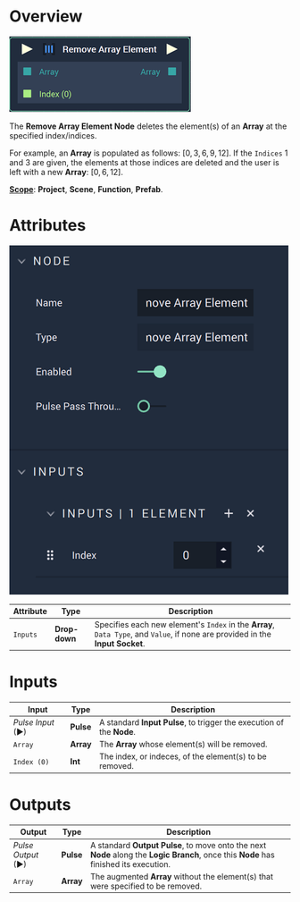 
# Overview

![The Remove Array Element Node.](../../.gitbook/assets/removearrayelementnode.png)

The **Remove Array Element Node** deletes the element(s) of an **Array** at the specified index/indices. 

For example, an **Array** is populated as follows: $[0,3,6,9,12]$. If the `Indices` $1$ and $3$ are given, the elements at those indices are deleted and the user is left with a new **Array**: $[0,6,12]$. 

[**Scope**](../overview.md#scopes): **Project**, **Scene**, **Function**, **Prefab**.

# Attributes

![The Remove Array Element Node Attributes.](../../.gitbook/assets/removearrayelementattributes.png)

|Attribute|Type|Description|
|---|---|---|
|`Inputs`|**Drop-down**|Specifies each new element's `Index` in the **Array**, `Data Type`, and `Value`, if none are provided in the **Input Socket**.|

# Inputs

|Input|Type|Description|
|---|---|---|
|*Pulse Input* (►)|**Pulse**|A standard **Input Pulse**, to trigger the execution of the **Node**.|
|`Array`|**Array**|The **Array** whose element(s) will be removed.|
|`Index (0)`|**Int**|The index, or indeces, of the element(s) to be removed.|


# Outputs

|Output|Type|Description|
|---|---|---|
|*Pulse Output* (►)|**Pulse**|A standard **Output Pulse**, to move onto the next **Node** along the **Logic Branch**, once this **Node** has finished its execution.|
|`Array`|**Array**|The augmented **Array** without the element(s) that were specified to be removed.|
